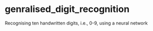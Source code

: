 # genralised_digit_recognition
Recognising ten handwritten digits, i.e., 0-9, using a neural network
